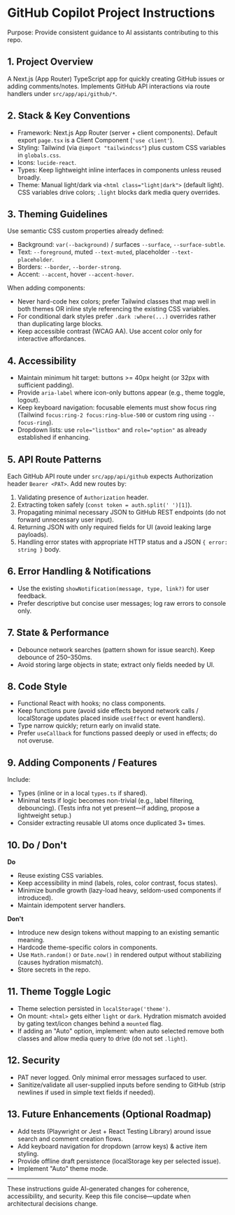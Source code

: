 # GitHub Copilot Project Instructions

Purpose: Provide consistent guidance to AI assistants contributing to this repo.

## 1. Project Overview
A Next.js (App Router) TypeScript app for quickly creating GitHub issues or adding comments/notes. Implements GitHub API interactions via route handlers under `src/app/api/github/*`.

## 2. Stack & Key Conventions
- Framework: Next.js App Router (server + client components). Default export `page.tsx` is a Client Component (`'use client'`).
- Styling: Tailwind (via `@import "tailwindcss"`) plus custom CSS variables in `globals.css`.
- Icons: `lucide-react`.
- Types: Keep lightweight inline interfaces in components unless reused broadly.
- Theme: Manual light/dark via `<html class="light|dark">` (default light). CSS variables drive colors; `.light` blocks dark media query overrides.

## 3. Theming Guidelines
Use semantic CSS custom properties already defined:
- Background: `var(--background)` / surfaces `--surface`, `--surface-subtle`.
- Text: `--foreground`, muted `--text-muted`, placeholder `--text-placeholder`.
- Borders: `--border`, `--border-strong`.
- Accent: `--accent`, hover `--accent-hover`.

When adding components:
- Never hard-code hex colors; prefer Tailwind classes that map well in both themes OR inline style referencing the existing CSS variables.
- For conditional dark styles prefer `.dark :where(...)` overrides rather than duplicating large blocks.
- Keep accessible contrast (WCAG AA). Use accent color only for interactive affordances.

## 4. Accessibility
- Maintain minimum hit target: buttons >= 40px height (or 32px with sufficient padding).
- Provide `aria-label` where icon-only buttons appear (e.g., theme toggle, logout).
- Keep keyboard navigation: focusable elements must show focus ring (Tailwind `focus:ring-2 focus:ring-blue-500` or custom ring using `--focus-ring`).
- Dropdown lists: use `role="listbox"` and `role="option"` as already established if enhancing.

## 5. API Route Patterns
Each GitHub API route under `src/app/api/github` expects Authorization header `Bearer <PAT>`.
Add new routes by:
1. Validating presence of `Authorization` header.
2. Extracting token safely (`const token = auth.split(' ')[1]`).
3. Propagating minimal necessary JSON to GitHub REST endpoints (do not forward unnecessary user input).
4. Returning JSON with only required fields for UI (avoid leaking large payloads).
5. Handling error states with appropriate HTTP status and a JSON `{ error: string }` body.

## 6. Error Handling & Notifications
- Use the existing `showNotification(message, type, link?)` for user feedback.
- Prefer descriptive but concise user messages; log raw errors to console only.

## 7. State & Performance
- Debounce network searches (pattern shown for issue search). Keep debounce of 250–350ms.
- Avoid storing large objects in state; extract only fields needed by UI.

## 8. Code Style
- Functional React with hooks; no class components.
- Keep functions pure (avoid side effects beyond network calls / localStorage updates placed inside `useEffect` or event handlers).
- Type narrow quickly; return early on invalid state.
- Prefer `useCallback` for functions passed deeply or used in effects; do not overuse.

## 9. Adding Components / Features
Include:
- Types (inline or in a local `types.ts` if shared).
- Minimal tests if logic becomes non-trivial (e.g., label filtering, debouncing). (Tests infra not yet present—if adding, propose a lightweight setup.)
- Consider extracting reusable UI atoms once duplicated 3+ times.

## 10. Do / Don't
**Do**
- Reuse existing CSS variables.
- Keep accessibility in mind (labels, roles, color contrast, focus states).
- Minimize bundle growth (lazy-load heavy, seldom-used components if introduced).
- Maintain idempotent server handlers.

**Don't**
- Introduce new design tokens without mapping to an existing semantic meaning.
- Hardcode theme-specific colors in components.
- Use `Math.random()` or `Date.now()` in rendered output without stabilizing (causes hydration mismatch).
- Store secrets in the repo.

## 11. Theme Toggle Logic
- Theme selection persisted in `localStorage('theme')`.
- On mount: `<html>` gets either `light` or `dark`. Hydration mismatch avoided by gating text/icon changes behind a `mounted` flag.
- If adding an "Auto" option, implement: when auto selected remove both classes and allow media query to drive (do not set `.light`).

## 12. Security
- PAT never logged. Only minimal error messages surfaced to user.
- Sanitize/validate all user-supplied inputs before sending to GitHub (strip newlines if used in simple text fields if needed).

## 13. Future Enhancements (Optional Roadmap)
- Add tests (Playwright or Jest + React Testing Library) around issue search and comment creation flows.
- Add keyboard navigation for dropdown (arrow keys) & active item styling.
- Provide offline draft persistence (localStorage key per selected issue).
- Implement "Auto" theme mode.

---
These instructions guide AI-generated changes for coherence, accessibility, and security. Keep this file concise—update when architectural decisions change.
